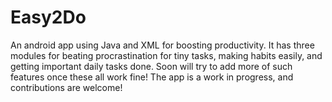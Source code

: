 # Easy2Do
An android app using Java and XML for boosting productivity. It has three modules for beating procrastination for tiny tasks, making habits easily, and getting important daily tasks done. Soon will try to add more of such features once these all work fine! The app is a work in progress, and contributions are welcome!
